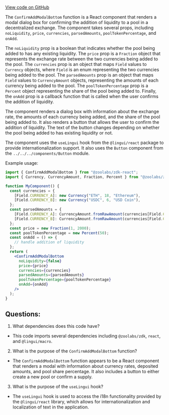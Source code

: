 [View code on GitHub](zoo-labs/zoo/blob/master/core/src/features/exchange-v1/liquidity/ConfirmAddModalBottom.tsx)

The `ConfirmAddModalBottom` function is a React component that renders a modal dialog box for confirming the addition of liquidity to a pool in a decentralized exchange. The component takes several props, including `noLiquidity`, `price`, `currencies`, `parsedAmounts`, `poolTokenPercentage`, and `onAdd`. 

The `noLiquidity` prop is a boolean that indicates whether the pool being added to has any existing liquidity. The `price` prop is a `Fraction` object that represents the exchange rate between the two currencies being added to the pool. The `currencies` prop is an object that maps `Field` values to `Currency` objects, where `Field` is an enum representing the two currencies being added to the pool. The `parsedAmounts` prop is an object that maps `Field` values to `CurrencyAmount` objects, representing the amounts of each currency being added to the pool. The `poolTokenPercentage` prop is a `Percent` object representing the share of the pool being added to. Finally, the `onAdd` prop is a callback function that is called when the user confirms the addition of liquidity.

The component renders a dialog box with information about the exchange rate, the amounts of each currency being added, and the share of the pool being added to. It also renders a button that allows the user to confirm the addition of liquidity. The text of the button changes depending on whether the pool being added to has existing liquidity or not.

The component uses the `useLingui` hook from the `@lingui/react` package to provide internationalization support. It also uses the `Button` component from the `../../../components/Button` module.

Example usage:

```jsx
import { ConfirmAddModalBottom } from "@zoolabs/zdk-react";
import { Currency, CurrencyAmount, Fraction, Percent } from "@zoolabs/zdk";

function MyComponent() {
  const currencies = {
    [Field.CURRENCY_A]: new Currency("ETH", 18, "Ethereum"),
    [Field.CURRENCY_B]: new Currency("USDC", 6, "USD Coin"),
  };
  const parsedAmounts = {
    [Field.CURRENCY_A]: CurrencyAmount.fromRawAmount(currencies[Field.CURRENCY_A], "1"),
    [Field.CURRENCY_B]: CurrencyAmount.fromRawAmount(currencies[Field.CURRENCY_B], "1000000"),
  };
  const price = new Fraction(1, 2000);
  const poolTokenPercentage = new Percent(50);
  const onAdd = () => {
    // handle addition of liquidity
  };
  return (
    <ConfirmAddModalBottom
      noLiquidity={false}
      price={price}
      currencies={currencies}
      parsedAmounts={parsedAmounts}
      poolTokenPercentage={poolTokenPercentage}
      onAdd={onAdd}
    />
  );
}
```
## Questions: 
 1. What dependencies does this code have?
- This code imports several dependencies including `@zoolabs/zdk`, `react`, and `@lingui/macro`.

2. What is the purpose of the `ConfirmAddModalBottom` function?
- The `ConfirmAddModalBottom` function appears to be a React component that renders a modal with information about currency rates, deposited amounts, and pool share percentage. It also includes a button to either create a new pool or confirm a supply.

3. What is the purpose of the `useLingui` hook?
- The `useLingui` hook is used to access the i18n functionality provided by the `@lingui/react` library, which allows for internationalization and localization of text in the application.